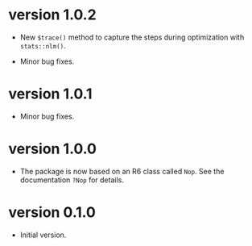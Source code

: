 # version 1.0.2

* New `$trace()` method to capture the steps during optimization with `stats::nlm()`.

* Minor bug fixes.

# version 1.0.1

* Minor bug fixes.

# version 1.0.0

* The package is now based on an R6 class called `Nop`. See the documentation `?Nop` for details.

# version 0.1.0

* Initial version.
